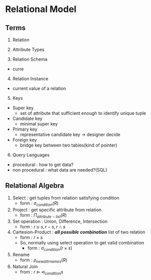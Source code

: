 Relational Model
================

Terms
-----
1. Relation

2. Attribute Types

3. Relation Schema
- curre

4. Relation Instance
- current value of a relation

5. Keys
- Super key
    - set of attribute that sufficient enough to identify unique tuple
- Candidate key
    - minimal super key
- Primary key
    - representative candidate key &rarr; designer decide
- Foreign key
    - bridge key between two tables(kind of pointer)

6. Query Languages
- procedural : how to get data?
- non procedural : what data are needed?(SQL)

Relational Algebra
------------------
1. Select : get tuples from relation satisfying condition
    - form : $\sigma_{condition}(R)$
2. Project : get specific attribute from relation
    - form : $\Pi_{attribute-list}(R)$
3. Set operation : Union, Difference, Intersection
    - form : $r \cup s, r - s, r \cap s$
4. Cartesion-Product : ***all possible combination*** list of two relation
    - form : $r \times s$
    - So, normally using select operation to get valid combination
        - form : $\sigma_{condition}(r \times s )$
5. Rename
    - form : $\rho_{newattrnames}(R)$
6. Natural Join
    - from : $r \triangleright\triangleleft_{condition} s$